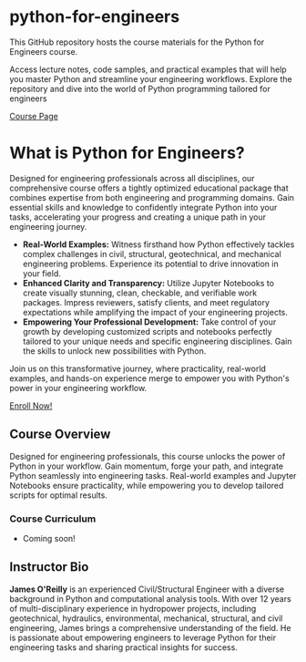 # python-for-engineers

This GitHub repository hosts the course materials for the Python for Engineers course. 

Access lecture notes, code samples, and practical examples that will help you master Python and streamline your engineering workflows. Explore the repository and dive into the world of Python programming tailored for engineers

[Course Page](https://james-site-4eb3.thinkific.com/courses/your-first-course)

# What is Python for Engineers?

Designed for engineering professionals across all disciplines, our comprehensive course offers a tightly optimized educational package that combines expertise from both engineering and programming domains. Gain essential skills and knowledge to confidently integrate Python into your tasks, accelerating your progress and creating a unique path in your engineering journey.

- **Real-World Examples:** Witness firsthand how Python effectively tackles complex challenges in civil, structural, geotechnical, and mechanical engineering problems. Experience its potential to drive innovation in your field.
- **Enhanced Clarity and Transparency:** Utilize Jupyter Notebooks to create visually stunning, clean, checkable, and verifiable work packages. Impress reviewers, satisfy clients, and meet regulatory expectations while amplifying the impact of your engineering projects.
- **Empowering Your Professional Development:** Take control of your growth by developing customized scripts and notebooks perfectly tailored to your unique needs and specific engineering disciplines. Gain the skills to unlock new possibilities with Python.

Join us on this transformative journey, where practicality, real-world examples, and hands-on experience merge to empower you with Python's power in your engineering workflow.

[Enroll Now!](https://james-site-4eb3.thinkific.com/courses/your-first-course)

## Course Overview

Designed for engineering professionals, this course unlocks the power of Python in your workflow. Gain momentum, forge your path, and integrate Python seamlessly into engineering tasks. Real-world examples and Jupyter Notebooks ensure practicality, while empowering you to develop tailored scripts for optimal results.

### Course Curriculum

- Coming soon!

## Instructor Bio

**James O'Reilly** is an experienced Civil/Structural Engineer with a diverse background in Python and computational analysis tools. With over 12 years of multi-disciplinary experience in hydropower projects, including geotechnical, hydraulics, environmental, mechanical, structural, and civil engineering, James brings a comprehensive understanding of the field. He is passionate about empowering engineers to leverage Python for their engineering tasks and sharing practical insights for success.



